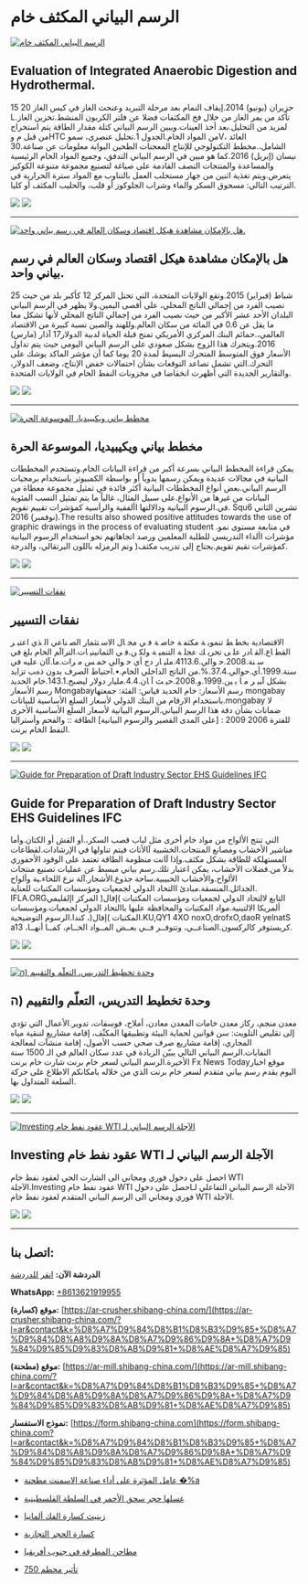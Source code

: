 # الرسم البياني المكثف خام

<a href="https://swt.shibang-china.com/?l=ar&img&k=%D8%A7%D9%84%D8%B1%D8%B3%D9%85+%D8%A7%D9%84%D8%A8%D9%8A%D8%A7%D9%86%D9%8A+%D8%A7%D9%84%D9%85%D9%83%D8%AB%D9%81+%D8%AE%D8%A7%D9%85" target="_blank">![الرسم البياني المكثف خام](http://static.shibang-china.com/all-800x300/546.jpg)</a>

## Evaluation of Integrated Anaerobic Digestion and Hydrothermal.
15 حزيران (يونيو) 2014.إيقاف النمام بعد مرحلة التبريد وعنحث الغاز في كيس الغاز 20 L.تأكد من يمر الغاز من خلال فخ المكثفات فضلا عن فلتر الكربون المنشط.تخزين الغاز لمزيد من التحليل.بعد أخذ العينات.ويبين الرسم البياني كتلة مقدار الطاقة يتم استخراج من قبل م وHTC من المواد الخام.الجدول 1.تحليل عنصري، سموV، العائد الشامل،.مخطط التكنولوجي للإنتاج المعجنات الطحين البوابة معلومات عن صناعة.30 نيسان (إبريل) 2016.كما هو مبين في الرسم البياني التدفق، وجميع المواد الخام الرئيسية والمساعدة والمنتجات النصف القادمة على صياغة لتصنيع مجموعة متنوعة الكوكيز يتعرض.ويتم تغذية اثنين من جهاز مستحلب العمل بالتناوب مع المواد سترة الحرارية في الترتيب التالي: مسحوق السكر والماء وشراب الجلوكوز أو قلب، والحليب المكثف أو كليا.


<a href="https://whatsapp.shibangsoft.com/WhatsApp.php" target="_blank" title="WhatsApp">![](http://static.shibang-china.com/icon/whatsapp.png)</a> <a href="https://swt.shibang-china.com/?l=ar&icon&k=%D8%A7%D9%84%D8%B1%D8%B3%D9%85+%D8%A7%D9%84%D8%A8%D9%8A%D8%A7%D9%86%D9%8A+%D8%A7%D9%84%D9%85%D9%83%D8%AB%D9%81+%D8%AE%D8%A7%D9%85" target="_blank">![](http://static.shibang-china.com/icon/chat-ar.png)</a>

---

<a href="https://swt.shibang-china.com/?l=ar&img&k=%D8%A7%D9%84%D8%B1%D8%B3%D9%85+%D8%A7%D9%84%D8%A8%D9%8A%D8%A7%D9%86%D9%8A+%D8%A7%D9%84%D9%85%D9%83%D8%AB%D9%81+%D8%AE%D8%A7%D9%85" target="_blank">![هل بالإمكان مشاهدة هيكل اقتصاد وسكان العالم في رسم بياني واحد.](http://static.shibang-china.com/all-800x300/1387.jpg)</a>

## هل بالإمكان مشاهدة هيكل اقتصاد وسكان العالم في رسم بياني واحد.
25 شباط (فبراير) 2015.وتقع الولايات المتحدة، التي تحتل المركز 12 كأكبر بلد من حيث نصيب الفرد من إجمالي الناتج المحلي، على أقصى اليمين.ولا يظهر في الرسم البياني البلدان الأحد عشر الأكبر من حيث نصيب الفرد من إجمالي الناتج المحلي لأنها تشكل معا ما يقل عن 0.6 في المائة من سكان العالم.وللهند والصين نسبة كبيرة من الاقتصاد العالمي،.حمائم البنك المركزي الأمريكي تمنح قبلة الحياة لدببة الدولار17 آذار (مارس) 2016.ويتحرك هذا الزوج بشكل صعودي على الرسم البياني اليومي حيث يتم تداول الأسعار فوق المتوسط المتحرك البسيط لمدة 20 يوما كما أن مؤشر الماكد يوشك على التحرك.التي تشمل تصاعد التوقعات بشأن احتمالات خفض الإنتاج، وضعف الدولار، والتقارير الجديدة التي أظهرت انخفاضا في مخزونات النفط الخام في الولايات المتحدة.


<a href="https://whatsapp.shibangsoft.com/WhatsApp.php" target="_blank" title="WhatsApp">![](http://static.shibang-china.com/icon/whatsapp.png)</a> <a href="https://swt.shibang-china.com/?l=ar&icon&k=%D8%A7%D9%84%D8%B1%D8%B3%D9%85+%D8%A7%D9%84%D8%A8%D9%8A%D8%A7%D9%86%D9%8A+%D8%A7%D9%84%D9%85%D9%83%D8%AB%D9%81+%D8%AE%D8%A7%D9%85" target="_blank">![](http://static.shibang-china.com/icon/chat-ar.png)</a>

---

<a href="https://swt.shibang-china.com/?l=ar&img&k=%D8%A7%D9%84%D8%B1%D8%B3%D9%85+%D8%A7%D9%84%D8%A8%D9%8A%D8%A7%D9%86%D9%8A+%D8%A7%D9%84%D9%85%D9%83%D8%AB%D9%81+%D8%AE%D8%A7%D9%85" target="_blank">![مخطط بياني ويكيبيديا، الموسوعة الحرة](http://static.shibang-china.com/all-800x300/524.jpg)</a>

## مخطط بياني ويكيبيديا، الموسوعة الحرة
يمكن قراءة المخطط البياني بسرعة أكبر من قراءة البيانات الخام.وتستخدم المخططات البيانية في مجالات عديدة ويمكن رسمها يدوياً أو بواسطة الكمبيوتر باستخدام برمجيات الرسم البياني.بعض أنواع المخططات البيانية أكثر فائدة في تمثيل مجموعة معطاة من البيانات من غيرها من الأنواع.على سبيل المثال، غالباً ما يتم تمثيل النسب المئوية في.الرسوم البيانية ودالالتها األفقية والرأسية كمؤشرات تقييم تقويم. Squ6 تشرين الثاني (نوفمبر) 2016.The results also showed positive attitudes towards the use of graphic drawings in the process of evaluating student .في متابعة مستوى نمو مؤشرات األداء التدريسي للطلبة المعلمين ورصد اتجاهاتهم نحو استخدام الرسوم البيانية كمؤشرات تقيم تقويم.يحتاج إلى تدريب مكثف( وتم الرمزله باللون البرتقالي، والدرجة.


<a href="https://whatsapp.shibangsoft.com/WhatsApp.php" target="_blank" title="WhatsApp">![](http://static.shibang-china.com/icon/whatsapp.png)</a> <a href="https://swt.shibang-china.com/?l=ar&icon&k=%D8%A7%D9%84%D8%B1%D8%B3%D9%85+%D8%A7%D9%84%D8%A8%D9%8A%D8%A7%D9%86%D9%8A+%D8%A7%D9%84%D9%85%D9%83%D8%AB%D9%81+%D8%AE%D8%A7%D9%85" target="_blank">![](http://static.shibang-china.com/icon/chat-ar.png)</a>

---

<a href="https://swt.shibang-china.com/?l=ar&img&k=%D8%A7%D9%84%D8%B1%D8%B3%D9%85+%D8%A7%D9%84%D8%A8%D9%8A%D8%A7%D9%86%D9%8A+%D8%A7%D9%84%D9%85%D9%83%D8%AB%D9%81+%D8%AE%D8%A7%D9%85" target="_blank">![ﻧﻔﻘﺎت اﻟﺘﺴﻴﻴﺮ](http://static.shibang-china.com/all-800x300/222.jpg)</a>

## ﻧﻔﻘﺎت اﻟﺘﺴﻴﻴﺮ
اﻻﻗﺘﺼﺎدﻳﺔ ﺑﺨﻄ ﻂ ﺗﻨﻤﻮﻳ ﺔ ﻣﻜﺜﻔ ﺔ ﺧﺎﺻ ﺔ ﻓ ﻲ ﻣﺠ ﺎل اﻻﺳ ﺘﺜﻤﺎر اﻟﺼ ﻨﺎﻋﻲ اﻟ ﺬي اﻋﺘﺒ ﺮ اﻟﻘﻄ ﺎع.اﻟﻘ ﺎدر ﻋﻠ ﻰ ﺗﺤﺮﻳ ﻚ ﻋﺠﻠ ﺔ اﻟﺘﻨﻤﻴ ﺔ وﻟﻜ ﻦ.ﻓ ﻲ اﻟﺜﻤﺎﻧﻴﻨﻴ ﺎت.اﻟﺘﺮاآﻢ اﻟﺨﺎم ﺑﻠﻎ ﻓﻲ ﺳ ﻨﺔ.2008.ﺣ ﻮاﻟﻲ.4113.6.ﻣﻠﻴ ﺎر دج أي ﺣ ﻮاﻟﻲ ﺧﻤ ﺲ ﻣ ﺮات.ﻣﺎ.آﺎن ﻋﻠﻴﻪ ﻓﻲ ﺳﻨﺔ.1999.أي.ﺣﻮاﻟﻲ.37.4.%.ﻣﻦ اﻟﻨﺎﺗﺞ اﻟﺪاﺧﻠﻲ اﻟﺨﺎم.•.اﺣﺘﻴﺎط اﻟﺼﺮف ﺑﺪون ذهﺐ ﺗﺰاﻳﺪ ﺑﺸﻜﻞ آﺒﻴ ﺮ ﻣ ﺎ ﺑ ﻴﻦ.1999.و.2008.ﺣﻴ ﺚ آ ﺎن.4.4.ﻣﻠﻴﺎر دوﻻر ﻟﻴﺼﺒﺢ.143.1.خام الحديد رسم الأسعار Mongabayرسم الأسعار: خام الحديد قياس: الفئة: جمعتها mongabay باستخدام الارقام من البنك الدولي لأسعار السلع الأساسية للبيانات.mongabay لا ضمانات بشأن دقة هذا الرسم البياني.الرسوم البيانية لأسعار السلع الأساسية الأخرى للفترة 2006 2009 : [على المدى القصير والرسوم البيانية] الطاقة :: والفحم وأستراليا النفط الخام برنت.


<a href="https://whatsapp.shibangsoft.com/WhatsApp.php" target="_blank" title="WhatsApp">![](http://static.shibang-china.com/icon/whatsapp.png)</a> <a href="https://swt.shibang-china.com/?l=ar&icon&k=%D8%A7%D9%84%D8%B1%D8%B3%D9%85+%D8%A7%D9%84%D8%A8%D9%8A%D8%A7%D9%86%D9%8A+%D8%A7%D9%84%D9%85%D9%83%D8%AB%D9%81+%D8%AE%D8%A7%D9%85" target="_blank">![](http://static.shibang-china.com/icon/chat-ar.png)</a>

---

<a href="https://swt.shibang-china.com/?l=ar&img&k=%D8%A7%D9%84%D8%B1%D8%B3%D9%85+%D8%A7%D9%84%D8%A8%D9%8A%D8%A7%D9%86%D9%8A+%D8%A7%D9%84%D9%85%D9%83%D8%AB%D9%81+%D8%AE%D8%A7%D9%85" target="_blank">![Guide for Preparation of Draft Industry Sector EHS Guidelines IFC](http://static.shibang-china.com/all-800x300/278.jpg)</a>

## Guide for Preparation of Draft Industry Sector EHS Guidelines IFC
اﻟﺘﻲ ﺗﻨﺘﺞ اﻷﻟﻮاح ﻣﻦ ﻣﻮاد ﺧﺎم أﺧﺮى ﻣﺜﻞ ﻟﺒﺎب ﻗﺼﺐ اﻟﺴﻜﺮ،.أو اﻟﻘﺶ أو اﻟﻜﺘﺎن.وأﻣﺎ ﻣﻨﺎﺷﻴﺮ اﻷﺧﺸﺎب وﻣﺼﺎﻧﻊ اﻟﻤﻨﺘﺠﺎت.اﻟﺨﺸﺒﻴﺔ آﺎﻷﺛﺎث ﻓﻴﺘﻢ ﺗﻨﺎوﻟﻬﺎ ﻓﻲ اﻹرﺷﺎدات.ﻟﻘﻄﺎﻋﺎت اﻟﻤﺴﺘﻬﻠﻜﺔ ﻟﻠﻄﺎﻗﺔ ﺑﺸﻜﻞ ﻣﻜﺜﻒ.وإذا آﺎﻧﺖ ﻣﻨﻈﻮﻣﺔ اﻟﻄﺎﻗﺔ ﺗﻌﺘﻤﺪ ﻋﻠﻰ اﻟﻮﻗﻮد اﻷﺣﻔﻮري ﺑﺪﻻً ﻣﻦ.ﻓﻀﻼت اﻷﺧﺸﺎب، ﻳﻤﻜﻦ اﻋﺘﺒﺎر ﺗﻠﻚ.رﺳﻢ ﺑﻴﺎﻧﻲ ﻣﺒﺴﻂ ﻋﻦ ﻋﻤﻠﻴﺎت ﺗﺼﻨﻴﻊ ﻣﻨﺘﺠﺎت اﻷﻟﻮاح.واﻷﺧﺸﺎب اﻟﺤﺒﻴﺒﻴﺔ.ﺳﺎﺣﺔ ﺟﺬوع.اﻷﺷﺠﺎر.ﺁﻟﺔ ﻧﺰع اﻟﻠﺤﺎء.ﻴﺔ وأﻟﻮاح اﻟﺠﺪاﺋﻞ.اﻟﻤﻨﺴﻘﺔ.مبادئ االتحاد الدولي لجمعيات ومؤسسات المكتبات للعناية. IFLA.ORGالتابع لالتحاد الدولي لجمعيات ومؤسسات المكتبات )إفال( المركز اإلقليمي ألمريكا الالتينية.مواد المكتبات والمحافظة عليها باالتحاد الدولي لجمعيات.ومؤسسات المكتبات )إفال(، كندا.الرسوم التوضيحية.KU,QY1 4XO noxO,drofxO,daoR yelnatS a13 ،كريستوفر كالركسون.الصناعــي، وتتوفــر فــي بعــض المــواد الخــام، كمــا أنهــا.


<a href="https://whatsapp.shibangsoft.com/WhatsApp.php" target="_blank" title="WhatsApp">![](http://static.shibang-china.com/icon/whatsapp.png)</a> <a href="https://swt.shibang-china.com/?l=ar&icon&k=%D8%A7%D9%84%D8%B1%D8%B3%D9%85+%D8%A7%D9%84%D8%A8%D9%8A%D8%A7%D9%86%D9%8A+%D8%A7%D9%84%D9%85%D9%83%D8%AB%D9%81+%D8%AE%D8%A7%D9%85" target="_blank">![](http://static.shibang-china.com/icon/chat-ar.png)</a>

---

<a href="https://swt.shibang-china.com/?l=ar&img&k=%D8%A7%D9%84%D8%B1%D8%B3%D9%85+%D8%A7%D9%84%D8%A8%D9%8A%D8%A7%D9%86%D9%8A+%D8%A7%D9%84%D9%85%D9%83%D8%AB%D9%81+%D8%AE%D8%A7%D9%85" target="_blank">![وحدة تخطيط التدريس، التعلّم والتقييم (ה](http://static.shibang-china.com/all-800x300/988.jpg)</a>

## وحدة تخطيط التدريس، التعلّم والتقييم (ה
معدن منجم، ركاز معدن خامات المعدن معادن، أملاح، فوسفات، تدوير.الأعمال التي تؤدي إلى تقليص التلويث: سن قوانين لحماية البيئة وتطبيقها المكثّف، إقامة مشاريع لتنقية مياه المجاري، إقامة مشاريع صرف صحي حسب الأصول، إقامة منشآت لمعالجة النفايات.الرسم البياني التالي يبيّن الزيادة في عدد سكان العالم في الـ 1500 سنة الأخيرة.الرسم البياني لسعر خام برنت شارت خام برنت Fx News Todayموقع اخبار اليوم يقدم رسم بياني متقدم لسعر خام برنت الذي من خلاله بامكانكم الاطلاع على حركة السلعة المتداول بها.


<a href="https://whatsapp.shibangsoft.com/WhatsApp.php" target="_blank" title="WhatsApp">![](http://static.shibang-china.com/icon/whatsapp.png)</a> <a href="https://swt.shibang-china.com/?l=ar&icon&k=%D8%A7%D9%84%D8%B1%D8%B3%D9%85+%D8%A7%D9%84%D8%A8%D9%8A%D8%A7%D9%86%D9%8A+%D8%A7%D9%84%D9%85%D9%83%D8%AB%D9%81+%D8%AE%D8%A7%D9%85" target="_blank">![](http://static.shibang-china.com/icon/chat-ar.png)</a>

---

<a href="https://swt.shibang-china.com/?l=ar&img&k=%D8%A7%D9%84%D8%B1%D8%B3%D9%85+%D8%A7%D9%84%D8%A8%D9%8A%D8%A7%D9%86%D9%8A+%D8%A7%D9%84%D9%85%D9%83%D8%AB%D9%81+%D8%AE%D8%A7%D9%85" target="_blank">![Investing عقود نفط خام WTI الآجلة الرسم البياني لـ](http://static.shibang-china.com/all-800x300/964.jpg)</a>

## Investing عقود نفط خام WTI الآجلة الرسم البياني لـ
احصل على دخول فوري ومجاني الى الشارت الحي لعقود نفط خام WTI الآجلة.Investing عقود نفط خام WTI الآجلة الرسم البياني التفاعلي لـاحصل على دخول فوري ومجاني الى الرسم البياني المتقدم لعقود نفط خام WTI الآجلة.


<a href="https://whatsapp.shibangsoft.com/WhatsApp.php" target="_blank" title="WhatsApp">![](http://static.shibang-china.com/icon/whatsapp.png)</a> <a href="https://swt.shibang-china.com/?l=ar&icon&k=%D8%A7%D9%84%D8%B1%D8%B3%D9%85+%D8%A7%D9%84%D8%A8%D9%8A%D8%A7%D9%86%D9%8A+%D8%A7%D9%84%D9%85%D9%83%D8%AB%D9%81+%D8%AE%D8%A7%D9%85" target="_blank">![](http://static.shibang-china.com/icon/chat-ar.png)</a>

---
## اتصل بنا:

**الدردشة الآن:** [انقر للدردشة](https://swt.shibang-china.com?l=ar&contact&k=%D8%A7%D9%84%D8%B1%D8%B3%D9%85+%D8%A7%D9%84%D8%A8%D9%8A%D8%A7%D9%86%D9%8A+%D8%A7%D9%84%D9%85%D9%83%D8%AB%D9%81+%D8%AE%D8%A7%D9%85)

**WhatsApp:**  [+8613621919955](https://whatsapp.shibangsoft.com/WhatsApp.php)

**موقع (كسارة):** [https://ar-crusher.shibang-china.com/](https://ar-crusher.shibang-china.com/?l=ar&contact&k=%D8%A7%D9%84%D8%B1%D8%B3%D9%85+%D8%A7%D9%84%D8%A8%D9%8A%D8%A7%D9%86%D9%8A+%D8%A7%D9%84%D9%85%D9%83%D8%AB%D9%81+%D8%AE%D8%A7%D9%85)

**موقع (مطحنة):** [https://ar-mill.shibang-china.com/](https://ar-mill.shibang-china.com/?l=ar&contact&k=%D8%A7%D9%84%D8%B1%D8%B3%D9%85+%D8%A7%D9%84%D8%A8%D9%8A%D8%A7%D9%86%D9%8A+%D8%A7%D9%84%D9%85%D9%83%D8%AB%D9%81+%D8%AE%D8%A7%D9%85)

**نموذج الاستفسار:** [https://form.shibang-china.com](https://form.shibang-china.com?l=ar&contact&k=%D8%A7%D9%84%D8%B1%D8%B3%D9%85+%D8%A7%D9%84%D8%A8%D9%8A%D8%A7%D9%86%D9%8A+%D8%A7%D9%84%D9%85%D9%83%D8%AB%D9%81+%D8%AE%D8%A7%D9%85)

* [عامل المؤثرة على أداء صناعة الاسمنت مطحنة �%a](../26/%D8%B9%D8%A7%D9%85%D9%84%20%D8%A7%D9%84%D9%85%D8%A4%D8%AB%D8%B1%D8%A9%20%D8%B9%D9%84%D9%89%20%D8%A3%D8%AF%D8%A7%D8%A1%20%D8%B5%D9%86%D8%A7%D8%B9%D8%A9%20%D8%A7%D9%84%D8%A7%D8%B3%D9%85%D9%86%D8%AA%20%D9%85%D8%B7%D8%AD%D9%86%D8%A9%20%EF%BF%BD%25a.md)

* [غسلها حجر سحق الأحمر في السلطة الفلسطينية](../29/%D8%BA%D8%B3%D9%84%D9%87%D8%A7%20%D8%AD%D8%AC%D8%B1%20%D8%B3%D8%AD%D9%82%20%D8%A7%D9%84%D8%A3%D8%AD%D9%85%D8%B1%20%D9%81%D9%8A%20%D8%A7%D9%84%D8%B3%D9%84%D8%B7%D8%A9%20%D8%A7%D9%84%D9%81%D9%84%D8%B3%D8%B7%D9%8A%D9%86%D9%8A%D8%A9.md)

* [زينيث كسارة الفك ألمانيا](../26/%D8%B2%D9%8A%D9%86%D9%8A%D8%AB%20%D9%83%D8%B3%D8%A7%D8%B1%D8%A9%20%D8%A7%D9%84%D9%81%D9%83%20%D8%A3%D9%84%D9%85%D8%A7%D9%86%D9%8A%D8%A7.md)

* [كسارة الحجر التجارية](../29/%D9%83%D8%B3%D8%A7%D8%B1%D8%A9%20%D8%A7%D9%84%D8%AD%D8%AC%D8%B1%20%D8%A7%D9%84%D8%AA%D8%AC%D8%A7%D8%B1%D9%8A%D8%A9.md)

* [مطاحن المطرقة في جنوب أفريقيا](../30/%D9%85%D8%B7%D8%A7%D8%AD%D9%86%20%D8%A7%D9%84%D9%85%D8%B7%D8%B1%D9%82%D8%A9%20%D9%81%D9%8A%20%D8%AC%D9%86%D9%88%D8%A8%20%D8%A3%D9%81%D8%B1%D9%8A%D9%82%D9%8A%D8%A7.md)

* [تأثير محطم 750](../26/%D8%AA%D8%A3%D8%AB%D9%8A%D8%B1%20%D9%85%D8%AD%D8%B7%D9%85%20750.md)
